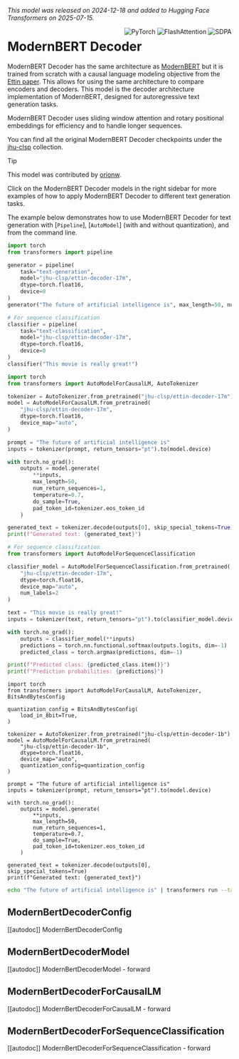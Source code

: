 <!--Copyright 2024 The HuggingFace Team. All rights reserved.

Licensed under the Apache License, Version 2.0 (the "License"); you may not use this file except in compliance with
the License. You may obtain a copy of the License at

http://www.apache.org/licenses/LICENSE-2.0

Unless required by applicable law or agreed to in writing, software distributed under the License is distributed on
an "AS IS" BASIS, WITHOUT WARRANTIES OR CONDITIONS OF ANY KIND, either express or implied. See the License for the
specific language governing permissions and limitations under the License.

⚠️ Note that this file is in Markdown but contain specific syntax for our doc-builder (similar to MDX) that may not be
rendered properly in your Markdown viewer.

-->
*This model was released on 2024-12-18 and added to Hugging Face Transformers on 2025-07-15.*

<div style="float: right;">
  <div class="flex flex-wrap space-x-1">
    <img alt="PyTorch" src="https://img.shields.io/badge/PyTorch-DE3412?style=flat&logo=pytorch&logoColor=white">
    <img alt="FlashAttention" src="https://img.shields.io/badge/%E2%9A%A1%EF%B8%8E%20FlashAttention-eae0c8?style=flat">
    <img alt="SDPA" src="https://img.shields.io/badge/SDPA-DE3412?style=flat&logo=pytorch&logoColor=white">
  </div>
</div>

# ModernBERT Decoder

ModernBERT Decoder has the same architecture as [ModernBERT](https://huggingface.co/papers/2412.13663) but it is trained from scratch with a causal language modeling objective from the [Ettin paper](https://huggingface.co/papers/2507.11412). This allows for using the same architecture to compare encoders and decoders. This model is the decoder architecture implementation of ModernBERT, designed for autoregressive text generation tasks.

ModernBERT Decoder uses sliding window attention and rotary positional embeddings for efficiency and to handle longer sequences.

You can find all the original ModernBERT Decoder checkpoints under the [jhu-clsp](https://huggingface.co/collections/jhu-clsp/encoders-vs-decoders-the-ettin-suite-686303e16142257eed8e6aeb) collection.

> [!TIP]
> This model was contributed by [orionw](https://huggingface.co/orionweller).
>
> Click on the ModernBERT Decoder models in the right sidebar for more examples of how to apply ModernBERT Decoder to different text generation tasks.

The example below demonstrates how to use ModernBERT Decoder for text generation with [`Pipeline`], [`AutoModel`] (with and without quantization), and from the command line. 

<hfoptions id="usage">
<hfoption id="Pipeline">

```py
import torch
from transformers import pipeline

generator = pipeline(
    task="text-generation",
    model="jhu-clsp/ettin-decoder-17m",
    dtype=torch.float16,
    device=0
)
generator("The future of artificial intelligence is", max_length=50, num_return_sequences=1)

# For sequence classification
classifier = pipeline(
    task="text-classification",
    model="jhu-clsp/ettin-decoder-17m",
    dtype=torch.float16,
    device=0
)
classifier("This movie is really great!")
```

</hfoption>
<hfoption id="AutoModel">

```py
import torch
from transformers import AutoModelForCausalLM, AutoTokenizer

tokenizer = AutoTokenizer.from_pretrained("jhu-clsp/ettin-decoder-17m")
model = AutoModelForCausalLM.from_pretrained(
    "jhu-clsp/ettin-decoder-17m",
    dtype=torch.float16,
    device_map="auto",
)

prompt = "The future of artificial intelligence is"
inputs = tokenizer(prompt, return_tensors="pt").to(model.device)

with torch.no_grad():
    outputs = model.generate(
        **inputs,
        max_length=50,
        num_return_sequences=1,
        temperature=0.7,
        do_sample=True,
        pad_token_id=tokenizer.eos_token_id
    )

generated_text = tokenizer.decode(outputs[0], skip_special_tokens=True)
print(f"Generated text: {generated_text}")

# For sequence classification
from transformers import AutoModelForSequenceClassification

classifier_model = AutoModelForSequenceClassification.from_pretrained(
    "jhu-clsp/ettin-decoder-17m",
    dtype=torch.float16,
    device_map="auto",
    num_labels=2
)

text = "This movie is really great!"
inputs = tokenizer(text, return_tensors="pt").to(classifier_model.device)

with torch.no_grad():
    outputs = classifier_model(**inputs)
    predictions = torch.nn.functional.softmax(outputs.logits, dim=-1)
    predicted_class = torch.argmax(predictions, dim=-1)

print(f"Predicted class: {predicted_class.item()}")
print(f"Prediction probabilities: {predictions}")
```

</hfoption>

<hfoption id="AutoModel (w/quantization)">

```
import torch
from transformers import AutoModelForCausalLM, AutoTokenizer, BitsAndBytesConfig

quantization_config = BitsAndBytesConfig(
    load_in_8bit=True,
)

tokenizer = AutoTokenizer.from_pretrained("jhu-clsp/ettin-decoder-1b")
model = AutoModelForCausalLM.from_pretrained(
    "jhu-clsp/ettin-decoder-1b",
    dtype=torch.float16,
    device_map="auto",
    quantization_config=quantization_config
)

prompt = "The future of artificial intelligence is"
inputs = tokenizer(prompt, return_tensors="pt").to(model.device)

with torch.no_grad():
    outputs = model.generate(
        **inputs,
        max_length=50,
        num_return_sequences=1,
        temperature=0.7,
        do_sample=True,
        pad_token_id=tokenizer.eos_token_id
    )

generated_text = tokenizer.decode(outputs[0], skip_special_tokens=True)
print(f"Generated text: {generated_text}")
```
</hfoption>

<hfoption id="transformers CLI">

```bash
echo "The future of artificial intelligence is" | transformers run --task text-generation --model jhu-clsp/ettin-decoder-17m --device 0
```

</hfoption>
</hfoptions>


## ModernBertDecoderConfig

[[autodoc]] ModernBertDecoderConfig

<frameworkcontent>
<pt>

## ModernBertDecoderModel

[[autodoc]] ModernBertDecoderModel
    - forward

## ModernBertDecoderForCausalLM

[[autodoc]] ModernBertDecoderForCausalLM
    - forward

## ModernBertDecoderForSequenceClassification

[[autodoc]] ModernBertDecoderForSequenceClassification
    - forward

</pt>
</frameworkcontent>
